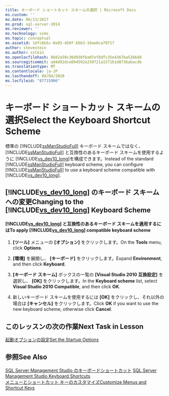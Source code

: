 ```yaml
---
title: キーボード ショートカット スキームの選択 | Microsoft Docs
ms.custom: ''
ms.date: 06/13/2017
ms.prod: sql-server-2014
ms.reviewer: ''
ms.technology: ssms
ms.topic: conceptual
ms.assetid: 1dfc6b5c-0a93-450f-b5b3-34ae0ca79717
author: stevestein
ms.author: sstein
ms.openlocfilehash: 8b82a50c30d930fba07ef8dfc35e4367ba5266d8
ms.sourcegitcommit: ad4d92dce894592a259721a1571b1d8736abacdb
ms.translationtype: MT
ms.contentlocale: ja-JP
ms.lasthandoff: 08/04/2020
ms.locfileid: "87715906"
---
```

# <a name="select-the-keyboard-shortcut-scheme"></a><span data-ttu-id="b351c-102">キーボード ショートカット スキームの選択</span><span class="sxs-lookup"><span data-stu-id="b351c-102">Select the Keyboard Shortcut Scheme</span></span>
  <span data-ttu-id="b351c-103">標準の [!INCLUDE[ssManStudioFull](../../includes/ssmanstudiofull-md.md)] キーボード スキームではなく、 [!INCLUDE[ssManStudioFull](../../includes/ssmanstudiofull-md.md)] と互換性のあるキーボード スキームを使用するように [!INCLUDE[vs_dev10_long](../../includes/vs-dev10-long-md.md)]を構成できます。</span><span class="sxs-lookup"><span data-stu-id="b351c-103">Instead of the standard [!INCLUDE[ssManStudioFull](../../includes/ssmanstudiofull-md.md)] keyboard scheme, you can configure [!INCLUDE[ssManStudioFull](../../includes/ssmanstudiofull-md.md)] to use a keyboard scheme compatible with [!INCLUDE[vs_dev10_long](../../includes/vs-dev10-long-md.md)].</span></span>  
  
## <a name="changing-to-the-vs_dev10_long-keyboard-scheme"></a><span data-ttu-id="b351c-104">[!INCLUDE[vs_dev10_long](../../includes/vs-dev10-long-md.md)] のキーボード スキームへの変更</span><span class="sxs-lookup"><span data-stu-id="b351c-104">Changing to the [!INCLUDE[vs_dev10_long](../../includes/vs-dev10-long-md.md)] Keyboard Scheme</span></span>  
  
#### <a name="to-apply-vs_dev10_long-compatible-keyboard-scheme"></a><span data-ttu-id="b351c-105">[!INCLUDE[vs_dev10_long](../../includes/vs-dev10-long-md.md)] と互換性のあるキーボード スキームを適用するには</span><span class="sxs-lookup"><span data-stu-id="b351c-105">To apply [!INCLUDE[vs_dev10_long](../../includes/vs-dev10-long-md.md)] compatible keyboard scheme</span></span>  
  
1.  <span data-ttu-id="b351c-106">**[ツール]** メニューの **[オプション]** をクリックします。</span><span class="sxs-lookup"><span data-stu-id="b351c-106">On the **Tools** menu, click **Options**.</span></span>  
  
2.  <span data-ttu-id="b351c-107">**[環境]** を展開し、 **[キーボード]** をクリックします。</span><span class="sxs-lookup"><span data-stu-id="b351c-107">Expand **Environment**, and then click **Keyboard**.</span></span>  
  
3.  <span data-ttu-id="b351c-108">**[キーボード スキーム]** ボックスの一覧の **[Visual Studio 2010 互換設定]** を選択し、 **[OK]** をクリックします。</span><span class="sxs-lookup"><span data-stu-id="b351c-108">In the **Keyboard scheme** list, select **Visual Studio 2010 Compatible**, and then click **OK**.</span></span>  
  
4.  <span data-ttu-id="b351c-109">新しいキーボード スキームを使用するには **[OK]** をクリックし、それ以外の場合は **[キャンセル]** をクリックします。</span><span class="sxs-lookup"><span data-stu-id="b351c-109">Click **OK** if you want to use the new keyboard scheme, otherwise click **Cancel**.</span></span>  
  
## <a name="next-task-in-lesson"></a><span data-ttu-id="b351c-110">このレッスンの次の作業</span><span class="sxs-lookup"><span data-stu-id="b351c-110">Next Task in Lesson</span></span>  
 [<span data-ttu-id="b351c-111">起動オプションの設定</span><span class="sxs-lookup"><span data-stu-id="b351c-111">Set the Startup Options</span></span>](lesson-1-7-set-the-startup-options.md)  
  
## <a name="see-also"></a><span data-ttu-id="b351c-112">参照</span><span class="sxs-lookup"><span data-stu-id="b351c-112">See Also</span></span>  
 <span data-ttu-id="b351c-113">[SQL Server Management Studio のキーボードショートカット](../sql-server-management-studio-keyboard-shortcuts.md) </span><span class="sxs-lookup"><span data-stu-id="b351c-113">[SQL Server Management Studio Keyboard Shortcuts](../sql-server-management-studio-keyboard-shortcuts.md) </span></span>  
 [<span data-ttu-id="b351c-114">メニューとショートカット キーのカスタマイズ</span><span class="sxs-lookup"><span data-stu-id="b351c-114">Customize Menus and Shortcut Keys</span></span>](../customize-menus-and-shortcut-keys.md)  
  
  
